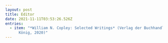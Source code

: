 ```yaml
---
layout: post
title: Editor
date: 2021-11-11T03:53:26.526Z
entries:
  - item: "*William N. Copley: Selected Writings* (Verlag der Buchhandlung Walther
      König, 2020)"
---
```

